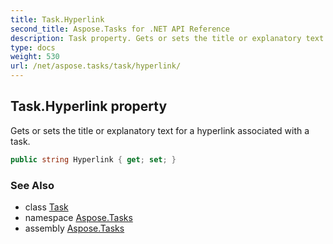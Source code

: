 ```yaml
---
title: Task.Hyperlink
second_title: Aspose.Tasks for .NET API Reference
description: Task property. Gets or sets the title or explanatory text for a hyperlink associated with a task
type: docs
weight: 530
url: /net/aspose.tasks/task/hyperlink/
---
```

## Task.Hyperlink property

Gets or sets the title or explanatory text for a hyperlink associated with a task.

```csharp
public string Hyperlink { get; set; }
```

### See Also

* class [Task](../)
* namespace [Aspose.Tasks](../../task/)
* assembly [Aspose.Tasks](../../../)


